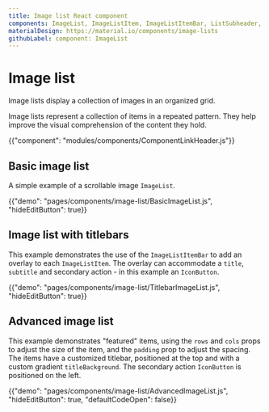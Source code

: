 ```yaml
---
title: Image list React component
components: ImageList, ImageListItem, ImageListItemBar, ListSubheader, IconButton
materialDesign: https://material.io/components/image-lists
githubLabel: component: ImageList
---
```


# Image list

<p class="description">Image lists display a collection of images in an organized grid.</p>

Image lists represent a collection of items in a repeated pattern. They help improve the visual comprehension of the content they hold.

{{"component": "modules/components/ComponentLinkHeader.js"}}

## Basic image list

A simple example of a scrollable image `ImageList`.

{{"demo": "pages/components/image-list/BasicImageList.js", "hideEditButton": true}}

## Image list with titlebars

This example demonstrates the use of the `ImageListItemBar` to add an overlay to each `ImageListItem`.
The overlay can accommodate a `title`, `subtitle` and secondary action - in this example an `IconButton`.

{{"demo": "pages/components/image-list/TitlebarImageList.js", "hideEditButton": true}}

## Advanced image list

This example demonstrates "featured" items, using the `rows` and `cols` props to adjust the size of the item, and the `padding` prop to adjust the spacing.
The items have a customized titlebar, positioned at the top and with a custom gradient `titleBackground`.
The secondary action `IconButton` is positioned on the left.

{{"demo": "pages/components/image-list/AdvancedImageList.js", "hideEditButton": true, "defaultCodeOpen": false}}

